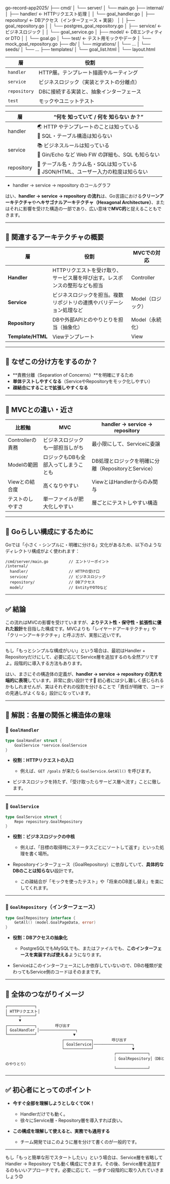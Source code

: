go-record-app2025/
├── cmd/
│   └── server/
│       └── main.go
├── internal/
│   ├── handler/               ← HTTPリクエスト処理
│   │   └── goal_handler.go
│   ├── repository/           ← DBアクセス（インターフェース + 実装）
│   │   ├── goal_repository.go
│   │   └── postgres_goal_repository.go
│   ├── service/              ← ビジネスロジック
│   │   └── goal_service.go
│   ├── model/                ← DBエンティティ or DTO
│   │   └── goal.go
│   └── test/                 ← テスト用モックやデータ
│       └── mock_goal_repository.go
├── db/
│   └── migrations/
│       └── ...
│   └── seeds/
│       └── ...
├── templates/
│   └── goal_list.html
│   └── layout.html

| 層           | 役割                                     |
| ------------ | ---------------------------------------- |
| `handler`    | HTTP層。テンプレート描画やルーティング   |
| `service`    | ビジネスロジック（実装とテストの分離点） |
| `repository` | DBに接続する実装と、抽象インターフェース |
| `test`       | モックやユニットテスト                   |

| 層         | “何を **知っていて** / 何を **知らない** か？”                                       |
| ---------- | ------------------------------------------------------------------------------------ |
| handler    | 🌏 HTTP やテンプレートのことは知っている<br>🚫 SQL・テーブル構造は知らない             |
| service    | 📚 ビジネスルールは知っている<br>🚫 Gin/Echo など Web FW の詳細も、SQL も知らない      |
| repository | 💾 テーブル名・カラム名・SQLは知っている<br>🚫 JSON/HTML、ユーザー入力の粒度は知らない |

- handler -> service -> repository のコールグラフ

はい、**handler → service → repository の流れ**は、Go言語における**クリーンアーキテクチャ**や**ヘキサゴナルアーキテクチャ（Hexagonal Architecture）**、またはそれに影響を受けた構造の一部であり、広い意味で**MVC的**と捉えることもできます。

---

## 🔄 関連するアーキテクチャの概要

| 層                | 役割                                                                       | MVCでの対応       |
| ----------------- | -------------------------------------------------------------------------- | ----------------- |
| **Handler**       | HTTPリクエストを受け取り、サービス層を呼び出す。レスポンスの整形なども担当 | Controller        |
| **Service**       | ビジネスロジックを担当。複数リポジトリの連携やバリデーション処理など       | Model（ロジック） |
| **Repository**    | DBや外部APIとのやりとりを担当（抽象化）                                    | Model（永続化）   |
| **Template/HTML** | Viewテンプレート                                                           | View              |

---

## 🤔 なぜこの分け方をするのか？

* \*\*責務分離（Separation of Concerns）\*\*を明確にするため
* **単体テストしやすくなる**（ServiceやRepositoryをモック化しやすい）
* **疎結合にすることで拡張しやすくなる**

---

## 📘 MVCとの違い・近さ

| 比較軸           | MVC                                  | handler → service → repository                      |
| ---------------- | ------------------------------------ | --------------------------------------------------- |
| Controllerの責務 | ビジネスロジックも一部担当しがち     | 最小限にして、Serviceに委譲                         |
| Modelの範囲      | ロジックもDBも全部入ってしまうことも | DB処理とロジックを明確に分離（RepositoryとService） |
| Viewとの結合度   | 高くなりやすい                       | ViewとはHandlerからのみ関与                         |
| テストのしやすさ | 単一ファイルが肥大化しやすい         | 層ごとにテストしやすい構造                          |

---

## 🧭 Goらしい構成にするために

Goでは「小さく・シンプルに・明確に分ける」文化があるため、以下のようなディレクトリ構成がよく使われます：

```
/cmd/server/main.go         // エントリーポイント
/internal/
  handler/                  // HTTPの受け口
  service/                  // ビジネスロジック
  repository/               // DBアクセス
  model/                    // EntityやDTOなど
```

---

## ✅ 結論

この流れはMVCの影響を受けていますが、**よりテスト性・保守性・拡張性に優れた設計**を目指した構成です。MVCよりも「レイヤードアーキテクチャ」や「クリーンアーキテクチャ」と呼ぶ方が、実態に近いです。

---

もし「もっとシンプルな構成がいい」という場合は、最初はHandler + Repositoryだけにして、必要に応じてService層を追加するのも全然アリですよ。段階的に導入する方法もあります。

はい、まさにその構造体の定義が、**handler → service → repository の流れを端的に表現**しています。非常に良い設計です👏
初心者には少し難しく感じられるかもしれませんが、実はそれぞれの役割を分けることで「責任が明確で、コードの見通しがよくなる」設計になっています。

---

## 🔁 解説：各層の関係と構造体の意味

### 🔹 `GoalHandler`

```go
type GoalHandler struct {
	GoalService *service.GoalService
}
```

* **役割：HTTPリクエストの入口**

  * 例えば、`GET /goals` が来たら `GoalService.GetAll()` を呼びます。
* ビジネスロジックを持たず、「受け取ったらサービス層へ流す」ことに徹します。

---

### 🔹 `GoalService`

```go
type GoalService struct {
	Repo repository.GoalRepository
}
```

* **役割：ビジネスロジックの中核**

  * 例えば、「目標の取得時にステータスごとにソートして返す」といった処理を書く場所。
* Repositoryインターフェース（GoalRepository）に依存していて、**具体的なDBのことは知らない**設計です。

  * この疎結合が「モックを使ったテスト」や「将来のDB差し替え」を楽にしてくれます。

---

### 🔹 `GoalRepository`（インターフェース）

```go
type GoalRepository interface {
	GetAll() (model.GoalPageData, error)
}
```

* **役割：DBアクセスの抽象化**

  * PostgreSQLでもMySQLでも、またはファイルでも、**このインターフェースを実装すれば使える**ようになります。
* Serviceはこのインターフェースにしか依存していないので、DBの種類が変わってもService側のコードはそのままです。

---

## 🧩 全体のつながりイメージ

```
┌────────────┐
│ HTTPリクエスト│
└─────┬──────┘
      ▼
┌────────────┐        呼び出す
│ GoalHandler │────────────────┐
└────────────┘                ▼
                         ┌────────────┐        呼び出す
                         │ GoalService│─────────────────┐
                         └────────────┘                 ▼
                                                ┌──────────────┐
                                                │ GoalRepository│（DBとのやりとり）
                                                └──────────────┘
```

---

## ✅ 初心者にとってのポイント

* **今すぐ全部を理解しようとしなくてOK！**
  * Handlerだけでも動く。
  * 徐々にService層・Repository層を導入すれば良い。
* **この構成を理解して使えると、実務でも通用する**

  * チーム開発ではこのように層を分けて書くのが一般的です。

---

もし「もっと簡単な形でスタートしたい」という場合は、Service層を省略して Handler → Repository でも動く構成にできます。その後、Service層を追加するのもいいアプローチです。必要に応じて、一歩ずつ段階的に取り入れていきましょう😊
